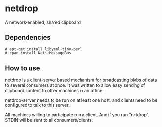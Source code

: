 netdrop
=======

A network-enabled, shared clipboard.

Dependencies
------------

    # apt-get install libyaml-tiny-perl
    # cpan install Net::MessageBus

How to use
----------

netdrop is a client-server based mechanism for broadcasting blobs of data to
several consumers at once.  It was written to allow easy sending of
clipboard content to other machines in an office.

netdrop-server needs to be run on at least one host, and clients
need to be configured to talk to this server.

All machines willing to participate run a client.
And if you run "netdrop", STDIN will be sent to all consumers/clients.

